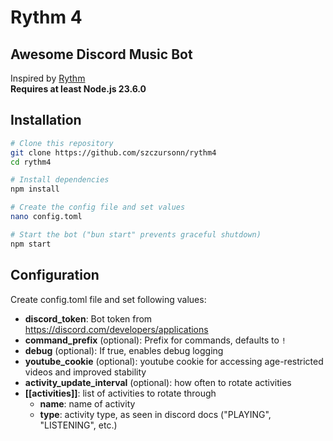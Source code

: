 # Rythm 4

## Awesome Discord Music Bot

Inspired by [Rythm](https://rythm.fm/)  
**Requires at least Node.js 23.6.0**

## Installation

```bash
# Clone this repository
git clone https://github.com/szczursonn/rythm4
cd rythm4

# Install dependencies
npm install

# Create the config file and set values
nano config.toml

# Start the bot ("bun start" prevents graceful shutdown)
npm start
```

## Configuration

Create config.toml file and set following values:

-   **discord_token**: Bot token from https://discord.com/developers/applications
-   **command_prefix** (optional): Prefix for commands, defaults to `!`
-   **debug** (optional): If true, enables debug logging
-   **youtube_cookie** (optional): youtube cookie for accessing age-restricted videos and improved stability
-   **activity_update_interval** (optional): how often to rotate activities
-   **\[\[activities\]\]**: list of activities to rotate through
    -   **name**: name of activity
    -   **type**: activity type, as seen in discord docs ("PLAYING", "LISTENING", etc.)
